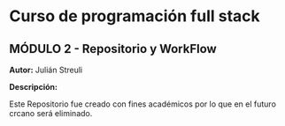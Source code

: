 # Curso de programación full stack

## MÓDULO 2 - Repositorio y WorkFlow

**Autor:** Julián Streuli 

**Descripción:**  

Este Repositorio fue creado con fines académicos por lo que en el futuro crcano será eliminado.
